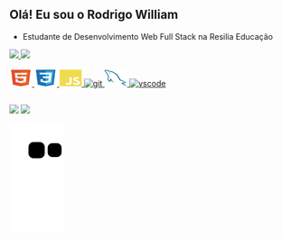 ## Olá! Eu sou o Rodrigo William

- Estudante de Desenvolvimento Web Full Stack na Resilia Educação

<div>
  <a href="https://github.com/1995william">
  <img height="180em" src="https://github-readme-stats.vercel.app/api?username=1995william&show_icons=true&theme=dark&include_all_commits=true&count_private=true"/>
  <img height="180em" src="https://github-readme-stats.vercel.app/api/top-langs/?username=1995william&layout=compact&langs_count=16&theme=dark"/>
</div>
  
<div style="display: inline_block; align-itens: center;" ><br>
<img alt="HTML" height="30" width="40" src="https://raw.githubusercontent.com/devicons/devicon/master/icons/html5/html5-original.svg">
<img alt="CSS" height="30" width="40" src="https://raw.githubusercontent.com/devicons/devicon/master/icons/css3/css3-original.svg">
  <img alt="Js" height="30" width="40" src="https://raw.githubusercontent.com/devicons/devicon/master/icons/javascript/javascript-plain.svg">
  <img alt="git" height="30" width="40" src="https://cdn.jsdelivr.net/gh/devicons/devicon/icons/git/git-original.svg" />
  <img alt="mysql" height="30" width="40" src="https://raw.githubusercontent.com/devicons/devicon/master/icons/mysql/mysql-original.svg" />
  <img alt="vscode" height="30" width="40" src="https://cdn.jsdelivr.net/gh/devicons/devicon/icons/vscode/vscode-original.svg"/>
</div>

##
<div style ="align-itens: center;">
  <a href = "mailto:rwps1234@gmail.com"><img src="https://img.shields.io/badge/Gmail-D14836?style=for-the-badge&logo=gmail&logoColor=white" target="_blank"></a>
  <a href="https://www.linkedin.com/in/rodrigo-william1/" target="_blank"><img src="https://img.shields.io/badge/-LinkedIn-%230077B5?style=for-the-badge&logo=linkedin&logoColor=white" target="_blank"></a>   
</div>

![Snake animation](https://github.com/1995william/1995william/blob/output/github-contribution-grid-snake.svg)
